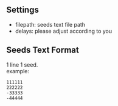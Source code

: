 ## Settings
- filepath: seeds text file path
- delays: please adjust according to you

## Seeds Text Format
1 line 1 seed.  
example:
```
111111
222222
-33333
-44444
```
